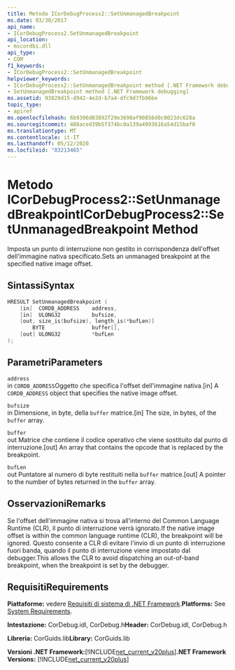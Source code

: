 ```yaml
---
title: Metodo ICorDebugProcess2::SetUnmanagedBreakpoint
ms.date: 03/30/2017
api_name:
- ICorDebugProcess2.SetUnmanagedBreakpoint
api_location:
- mscordbi.dll
api_type:
- COM
f1_keywords:
- ICorDebugProcess2::SetUnmanagedBreakpoint
helpviewer_keywords:
- ICorDebugProcess2::SetUnmanagedBreakpoint method [.NET Framework debugging]
- SetUnmanagedBreakpoint method [.NET Framework debugging]
ms.assetid: 93829d15-d942-4e2d-b7a4-dfc9d7fb96be
topic_type:
- apiref
ms.openlocfilehash: 6b9396d03892f29e3698af90856d0c0023dc628a
ms.sourcegitcommit: 488aced39b5f374bc0a139a4993616a54d15baf0
ms.translationtype: MT
ms.contentlocale: it-IT
ms.lasthandoff: 05/12/2020
ms.locfileid: "83213465"
---
```

# <a name="icordebugprocess2setunmanagedbreakpoint-method"></a><span data-ttu-id="d588e-102">Metodo ICorDebugProcess2::SetUnmanagedBreakpoint</span><span class="sxs-lookup"><span data-stu-id="d588e-102">ICorDebugProcess2::SetUnmanagedBreakpoint Method</span></span>
<span data-ttu-id="d588e-103">Imposta un punto di interruzione non gestito in corrispondenza dell'offset dell'immagine nativa specificato.</span><span class="sxs-lookup"><span data-stu-id="d588e-103">Sets an unmanaged breakpoint at the specified native image offset.</span></span>  
  
## <a name="syntax"></a><span data-ttu-id="d588e-104">Sintassi</span><span class="sxs-lookup"><span data-stu-id="d588e-104">Syntax</span></span>  
  
```cpp  
HRESULT SetUnmanagedBreakpoint (  
    [in]  CORDB_ADDRESS    address,  
    [in]  ULONG32          bufsize,  
    [out, size_is(bufsize), length_is(*bufLen)]
        BYTE               buffer[],  
    [out] ULONG32          *bufLen  
);  
```  
  
## <a name="parameters"></a><span data-ttu-id="d588e-105">Parametri</span><span class="sxs-lookup"><span data-stu-id="d588e-105">Parameters</span></span>  
 `address`  
 <span data-ttu-id="d588e-106">in `CORDB_ADDRESS`Oggetto che specifica l'offset dell'immagine nativa.</span><span class="sxs-lookup"><span data-stu-id="d588e-106">[in] A `CORDB_ADDRESS` object that specifies the native image offset.</span></span>  
  
 `bufsize`  
 <span data-ttu-id="d588e-107">in Dimensione, in byte, della `buffer` matrice.</span><span class="sxs-lookup"><span data-stu-id="d588e-107">[in] The size, in bytes, of the `buffer` array.</span></span>  
  
 `buffer`  
 <span data-ttu-id="d588e-108">out Matrice che contiene il codice operativo che viene sostituito dal punto di interruzione.</span><span class="sxs-lookup"><span data-stu-id="d588e-108">[out] An array that contains the opcode that is replaced by the breakpoint.</span></span>  
  
 `bufLen`  
 <span data-ttu-id="d588e-109">out Puntatore al numero di byte restituiti nella `buffer` matrice.</span><span class="sxs-lookup"><span data-stu-id="d588e-109">[out] A pointer to the number of bytes returned in the `buffer` array.</span></span>  
  
## <a name="remarks"></a><span data-ttu-id="d588e-110">Osservazioni</span><span class="sxs-lookup"><span data-stu-id="d588e-110">Remarks</span></span>  
 <span data-ttu-id="d588e-111">Se l'offset dell'immagine nativa si trova all'interno del Common Language Runtime (CLR), il punto di interruzione verrà ignorato.</span><span class="sxs-lookup"><span data-stu-id="d588e-111">If the native image offset is within the common language runtime (CLR), the breakpoint will be ignored.</span></span> <span data-ttu-id="d588e-112">Questo consente a CLR di evitare l'invio di un punto di interruzione fuori banda, quando il punto di interruzione viene impostato dal debugger.</span><span class="sxs-lookup"><span data-stu-id="d588e-112">This allows the CLR to avoid dispatching an out-of-band breakpoint, when the breakpoint is set by the debugger.</span></span>  
  
## <a name="requirements"></a><span data-ttu-id="d588e-113">Requisiti</span><span class="sxs-lookup"><span data-stu-id="d588e-113">Requirements</span></span>  
 <span data-ttu-id="d588e-114">**Piattaforme:** vedere [Requisiti di sistema di .NET Framework](../../get-started/system-requirements.md).</span><span class="sxs-lookup"><span data-stu-id="d588e-114">**Platforms:** See [System Requirements](../../get-started/system-requirements.md).</span></span>  
  
 <span data-ttu-id="d588e-115">**Intestazione:** CorDebug.idl, CorDebug.h</span><span class="sxs-lookup"><span data-stu-id="d588e-115">**Header:** CorDebug.idl, CorDebug.h</span></span>  
  
 <span data-ttu-id="d588e-116">**Libreria:** CorGuids.lib</span><span class="sxs-lookup"><span data-stu-id="d588e-116">**Library:** CorGuids.lib</span></span>  
  
 <span data-ttu-id="d588e-117">**Versioni .NET Framework:**[!INCLUDE[net_current_v20plus](../../../../includes/net-current-v20plus-md.md)]</span><span class="sxs-lookup"><span data-stu-id="d588e-117">**.NET Framework Versions:** [!INCLUDE[net_current_v20plus](../../../../includes/net-current-v20plus-md.md)]</span></span>
